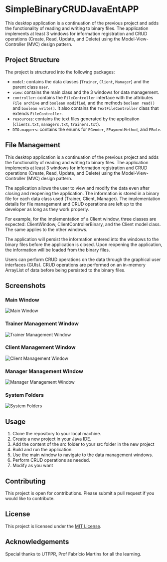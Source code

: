 # SimpleBinaryCRUDJavaEntAPP
This desktop application is a continuation of the previous project and adds the functionality of reading and writing to binary files. The application implements at least 3 windows for information registration and CRUD operations (Create, Read, Update, and Delete) using the Model-View-Controller (MVC) design pattern.

## Project Structure

The project is structured into the following packages:
- `model`: contains the data classes (`Trainer`, `Client`, `Manager`) and the parent class `User`.
- `view`: contains the main class and the 3 windows for data management.
- `controller`: contains the `FileController` interface with the attributes `File archive` and `boolean modified`, and the methods `boolean read()` and `boolean write()`. It also contains the `TextFileController` class that extends `FileController`.
- `resources`: contains the text files generated by the application (`clients.txt`, `managers.txt`, `trainers.txt`).
- `DTO.mappers`: contains the enums for `EGender`, `EPaymentMethod`, and `ERole`.

## File Management

This desktop application is a continuation of the previous project and adds the functionality of reading and writing to binary files. The application implements at least 3 windows for information registration and CRUD operations (Create, Read, Update, and Delete) using the Model-View-Controller (MVC) design pattern.

The application allows the user to view and modify the data even after closing and reopening the application. The information is stored in a binary file for each data class used (Trainer, Client, Manager). The implementation details for file management and CRUD operations are left up to the developer as long as they work properly.

For example, for the implementation of a Client window, three classes are expected: ClientWindow, ClientControllerBinary, and the Client model class. The same applies to the other windows.

The application will persist the information entered into the windows to the binary files before the application is closed. Upon reopening the application, the information will be loaded from the binary files.

Users can perform CRUD operations on the data through the graphical user interfaces (GUIs). CRUD operations are performed on an in-memory ArrayList of data before being persisted to the binary files.

## Screenshots

### Main Window
![Main Window](Main.png)

### Trainer Management Window
![Trainer Management Window](Trainer.png)

### Client Management Window
![Client Management Window](Client.png)

### Manager Management Window
![Manager Management Window](Manager.png)

### System Folders
![System Folders](Sistema_Pastas.png)

## Usage

1. Clone the repository to your local machine.
2. Create a new  project in your Java IDE.
3. Add the content of the src folder to your src folder in the new project
4. Build and run the application.
5. Use the main window to navigate to the data management windows.
6. Perform CRUD operations as needed.
7. Modify as you want

## Contributing

This project is open for contributions. Please submit a pull request if you would like to contribute.

## License

This project is licensed under the [MIT License](LICENSE).

## Acknowledgements

Special thanks to UTFPR, Prof Fabrício Martins for all the learning.



